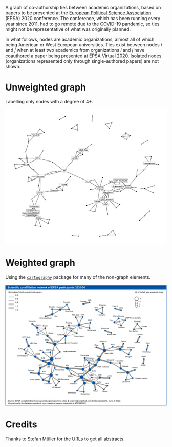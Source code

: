A graph of co-authorship ties between academic organizations, based on papers to be presented at the [European Political Science Association](https://www.epsanet.org/) (EPSA) 2020 conference. The conference, which has been running every year since 2011, had to go remote due to the COVID-19 pandemic, so ties might not be representative of what was originally planned.

In what follows, nodes are academic organizations, almost all of which being American or West European universities. Ties exist between nodes *i* and *j* when at least two academics from organizations *i* and *j* have coauthored a paper being presented at EPSA Virtual 2020. Isolated nodes (organizations represented only through single-authored papers) are not shown. 

# Unweighted graph

Labelling only nodes with a degree of 4+.

![](example-unweighted-graph.png)

# Weighted graph

Using the [`cartography`](https://cran.r-project.org/package=cartography) package for many of the non-graph elements.

![](example-weighted-graph.jpg)

# Credits

Thanks to Stefan Müller for the [URLs](https://twitter.com/ste_mueller/status/1272874116333346816) to get all abstracts.
